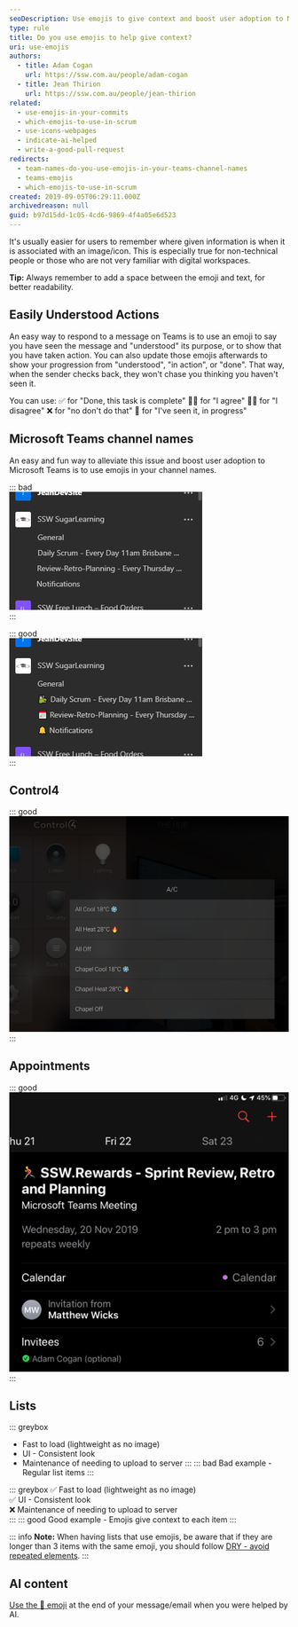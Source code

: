 ```yaml
---
seoDescription: Use emojis to give context and boost user adoption to Microsoft Teams by making channel names more memorable and engaging.
type: rule
title: Do you use emojis to help give context?
uri: use-emojis
authors:
  - title: Adam Cogan
    url: https://ssw.com.au/people/adam-cogan
  - title: Jean Thirion
    url: https://ssw.com.au/people/jean-thirion
related:
  - use-emojis-in-your-commits
  - which-emojis-to-use-in-scrum
  - use-icons-webpages
  - indicate-ai-helped
  - write-a-good-pull-request
redirects:
  - team-names-do-you-use-emojis-in-your-teams-channel-names
  - teams-emojis
  - which-emojis-to-use-in-scrum
created: 2019-09-05T06:29:11.000Z
archivedreason: null
guid: b97d15dd-1c05-4cd6-9869-4f4a05e6d523
---
```


It's usually easier for users to remember where given information is when it is associated with an image/icon. This is especially true for non-technical people or those who are not very familiar with digital workspaces.

<!--endintro-->

**Tip:** Always remember to add a space between the emoji and text, for better readability.

## Easily Understood Actions

An easy way to respond to a message on Teams is to use an emoji to say you have seen the message and "understood" its purpose, or to show that you have taken action. You can also update those emojis afterwards to show your progression from "understood", "in action", or "done". That way, when the sender checks back, they won't chase you thinking you haven't seen it.

You can use:
✅ for "Done, this task is complete"
👍🏻 for "I agree"
👎🏻 for "I disagree"
❌ for "no don't do that"
👀 for "I've seen it, in progress"

## Microsoft Teams channel names

An easy and fun way to alleviate this issue and boost user adoption to Microsoft Teams is to use emojis in your channel names.

::: bad  
![Figure: Bad example - Teams Channel names without emojis](Teams_Emojis_Bad.png)  
:::

::: good  
![Figure: Good example - Teams Channel names with emojis](Teams_Emojis_Good.png)  
:::

## Control4

::: good  
![Figure: Good example - Control4 automation UI is more friendly with emojis](control4-emojis.png)
:::

## Appointments

::: good  
![Figure: Good example - Some appointments can benefit from an emoji too, like using a 🏃‍♂️ for a Sprint meeting](calendar-emoji.png)  
:::

## Lists

::: greybox

* Fast to load (lightweight as no image)
* UI - Consistent look
* Maintenance of needing to upload to server
:::
::: bad
Bad example - Regular list items
:::

::: greybox
✅ Fast to load (lightweight as no image)  
✅ UI - Consistent look  
❌ Maintenance of needing to upload to server  
:::
::: good
Good example - Emojis give context to each item
:::

::: info
**Note:** When having lists that use emojis, be aware that if they are longer than 3 items with the same emoji, you should follow [DRY - avoid repeated elements](/avoid-repetition/#emojis).
:::

## AI content

[Use the 🤖 emoji](/indicate-ai-helped) at the end of your message/email when you were helped by AI.
